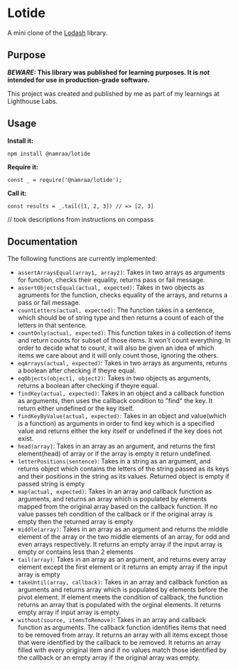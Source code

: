 # Lotide

A mini clone of the [Lodash](https://lodash.com) library.

## Purpose

**_BEWARE:_ This library was published for learning purposes. It is _not_ intended for use in production-grade software.**

This project was created and published by me as part of my learnings at Lighthouse Labs. 

## Usage

**Install it:**

`npm install @namraa/lotide`

**Require it:**

`const _ = require('@namraa/lotide');`

**Call it:**

`const results = _.tail([1, 2, 3]) // => [2, 3]`

// took descriptions from instructions on compass

## Documentation

The following functions are currently implemented:
* `assertArraysEqual(array1, array2)`: Takes in two arrays as arguments for function, checks their equality, returns pass or fail message. 
* `assertObjectsEqual(actual, expected)`: Takes in two objects as agruments for the function, checks equality of the arrays, and returns a pass or fail message.
* `countLetters(actual, expected)`: The function takes in a sentence, which should be of string type and then returns a count of each of the letters in that sentence.
* `countOnly(actual, expected)`: This function takes in a collection of items and return counts for subset of those items. It won't count everything. In order to decide what to count, it will also be given an idea of which items we care about and it will only count those, ignoring the others.
* `eqArrays(actual, expected)`: Takes in two arrays as arguments, returns a boolean after checking if theyre equal. 
* `eqObjects(object1, object2)`: Takes in two objects as arguments, returns a boolean after checking if theyre equal. 
* `findKey(actual, expected)`: Takes in an object and a callback function as arguments, then uses the callback condition to "find" the key. It return either undefined or the key itself. 
* `findKeyByValue(actual, expected)`: Takes in an object and value(which is a function) as arguments in order to find key which is a specified value and returns either the key itself or undefined if the key does not exist. 
* `head(array)`:  Takes in an array as an argument, and returns the first element(head) of array or if the array is empty it return undefined. 
* `letterPositions(sentence)`: Takes in a string as an argument, and returns object which contains the letters of the string passed as its keys and their positions in the string as its values. Returned object is empty if passed string is empty
* `map(actual, expected)`: Takes in an array and callback function as arguments, and returns an array which is populated by elements mapped from the original array based on the callback function. If no value passes teh condition of the callback or if the original array is empty then the returned array is empty 
* `middle(array)`: Takes in an array as an argument and returns the middle element of the array or the two middle elements of an array, for odd and even arrays respectively. It returns an empty array if the input array is empty or contains less than 2 elements
* `tail(array)`: Takes in an array as an argument, and returns every array element except the first element or it returns an empty array if the input array is empty
* `takeUntil(array, callback)`: Takes in an array and callback function as arguments and returns array which is populated by elements before the pivot element. If element meets the condition of callback, the function returns an array that is populated with the orginal elements. It returns empty array if input array is empty.
* `without(source, itemsToRemove)`: Takes in an array and callback function as arguments. The callback function identifies items that need to be removed from array. It returns an array with all items except those that were identified by the callback to be removed. It returns an array filled with every original item and if no values match those identified by the callback or an empty array if the original array was empty.


